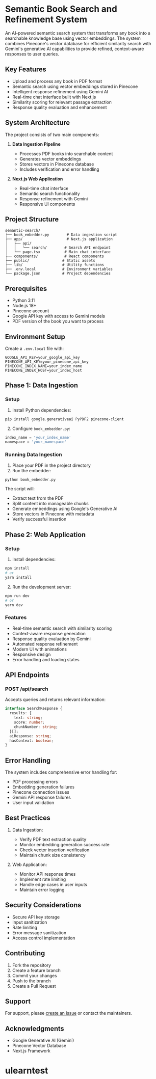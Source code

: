 # Semantic Book Search and Refinement System

An AI-powered semantic search system that transforms any book into a searchable knowledge base using vector embeddings. The system combines Pinecone's vector database for efficient similarity search with Gemini's generative AI capabilities to provide refined, context-aware responses to user queries.

## Key Features

- Upload and process any book in PDF format
- Semantic search using vector embeddings stored in Pinecone
- Intelligent response refinement using Gemini AI
- Real-time chat interface built with Next.js
- Similarity scoring for relevant passage extraction
- Response quality evaluation and enhancement

## System Architecture

The project consists of two main components:

1. **Data Ingestion Pipeline**
   - Processes PDF books into searchable content
   - Generates vector embeddings
   - Stores vectors in Pinecone database
   - Includes verification and error handling

2. **Next.js Web Application**
   - Real-time chat interface
   - Semantic search functionality
   - Response refinement with Gemini
   - Responsive UI components

## Project Structure

```
semantic-search/
├── book_embedder.py        # Data ingestion script
├── app/                    # Next.js application
│   ├── api/
│   │   └── search/        # Search API endpoint
│   └── page.tsx           # Main chat interface
├── components/            # React components
├── public/               # Static assets
├── lib/                  # Utility functions
├── .env.local            # Environment variables
└── package.json          # Project dependencies
```

## Prerequisites

- Python 3.11
- Node.js 18+
- Pinecone account
- Google API key with access to Gemini models
- PDF version of the book you want to process

## Environment Setup

Create a `.env.local` file with:
```env
GOOGLE_API_KEY=your_google_api_key
PINECONE_API_KEY=your_pinecone_api_key
PINECONE_INDEX_NAME=your_index_name
PINECONE_INDEX_HOST=your_index_host
```

## Phase 1: Data Ingestion

### Setup

1. Install Python dependencies:
```bash
pip install google.generativeai PyPDF2 pinecone-client
```

2. Configure `book_embedder.py`:
```python
index_name = 'your_index_name'
namespace = 'your_namespace'
```

### Running Data Ingestion

1. Place your PDF in the project directory
2. Run the embedder:
```bash
python book_embedder.py
```

The script will:
- Extract text from the PDF
- Split content into manageable chunks
- Generate embeddings using Google's Generative AI
- Store vectors in Pinecone with metadata
- Verify successful insertion

## Phase 2: Web Application

### Setup

1. Install dependencies:
```bash
npm install
# or
yarn install
```

2. Run the development server:
```bash
npm run dev
# or
yarn dev
```

### Features

- Real-time semantic search with similarity scoring
- Context-aware response generation
- Response quality evaluation by Gemini
- Automated response refinement
- Modern UI with animations
- Responsive design
- Error handling and loading states

## API Endpoints

### POST /api/search
Accepts queries and returns relevant information:
```typescript
interface SearchResponse {
  results: {
    text: string;
    score: number;
    chunkNumber: string;
  }[];
  aiResponse: string;
  hasContext: boolean;
}
```

## Error Handling

The system includes comprehensive error handling for:
- PDF processing errors
- Embedding generation failures
- Pinecone connection issues
- Gemini API response failures
- User input validation

## Best Practices

1. Data Ingestion:
   - Verify PDF text extraction quality
   - Monitor embedding generation success rate
   - Check vector insertion verification
   - Maintain chunk size consistency

2. Web Application:
   - Monitor API response times
   - Implement rate limiting
   - Handle edge cases in user inputs
   - Maintain error logging

## Security Considerations

- Secure API key storage
- Input sanitization
- Rate limiting
- Error message sanitization
- Access control implementation

## Contributing

1. Fork the repository
2. Create a feature branch
3. Commit your changes
4. Push to the branch
5. Create a Pull Request


## Support

For support, please [create an issue](your-repo-issues-url) or contact the maintainers.

## Acknowledgments

- Google Generative AI (Gemini)
- Pinecone Vector Database
- Next.js Framework
# ulearntest
